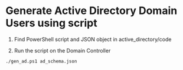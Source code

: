 # Generate Active Directory Domain Users using script

1. Find PowerShell script and JSON object in active_directory/code

2. Run the script on the Domain Controller
```shell
./gen_ad.ps1 ad_schema.json
```